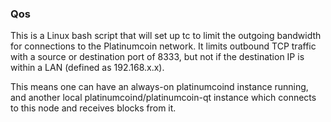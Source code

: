 ### Qos ###

This is a Linux bash script that will set up tc to limit the outgoing bandwidth for connections to the Platinumcoin network. It limits outbound TCP traffic with a source or destination port of 8333, but not if the destination IP is within a LAN (defined as 192.168.x.x).

This means one can have an always-on platinumcoind instance running, and another local platinumcoind/platinumcoin-qt instance which connects to this node and receives blocks from it.
